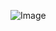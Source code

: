 ![Image](https://i.chzbgr.com/full/9526880000/hEC83C134/person-one-does-not-simply-sleep-grad-school-mem-em-akernet)
